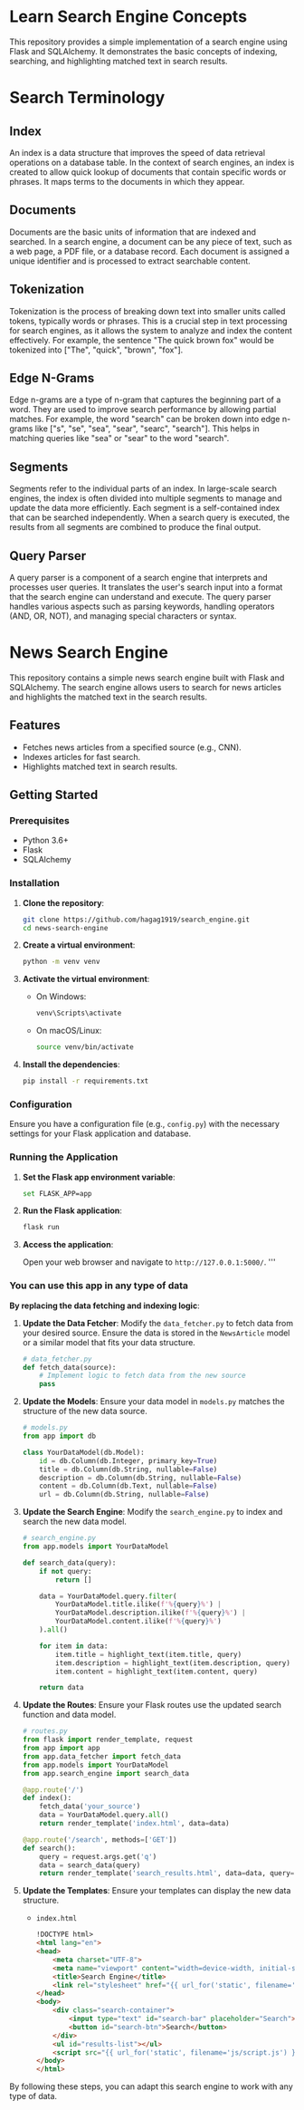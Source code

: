 
# Learn Search Engine Concepts

This repository provides a simple implementation of a search engine using Flask and SQLAlchemy. It demonstrates the basic concepts of indexing, searching, and highlighting matched text in search results.

# Search Terminology

## Index
An index is a data structure that improves the speed of data retrieval operations on a database table. In the context of search engines, an index is created to allow quick lookup of documents that contain specific words or phrases. It maps terms to the documents in which they appear.

## Documents
Documents are the basic units of information that are indexed and searched. In a search engine, a document can be any piece of text, such as a web page, a PDF file, or a database record. Each document is assigned a unique identifier and is processed to extract searchable content.

## Tokenization
Tokenization is the process of breaking down text into smaller units called tokens, typically words or phrases. This is a crucial step in text processing for search engines, as it allows the system to analyze and index the content effectively. For example, the sentence "The quick brown fox" would be tokenized into ["The", "quick", "brown", "fox"].

## Edge N-Grams
Edge n-grams are a type of n-gram that captures the beginning part of a word. They are used to improve search performance by allowing partial matches. For example, the word "search" can be broken down into edge n-grams like ["s", "se", "sea", "sear", "searc", "search"]. This helps in matching queries like "sea" or "sear" to the word "search".

## Segments
Segments refer to the individual parts of an index. In large-scale search engines, the index is often divided into multiple segments to manage and update the data more efficiently. Each segment is a self-contained index that can be searched independently. When a search query is executed, the results from all segments are combined to produce the final output.

## Query Parser
A query parser is a component of a search engine that interprets and processes user queries. It translates the user's search input into a format that the search engine can understand and execute. The query parser handles various aspects such as parsing keywords, handling operators (AND, OR, NOT), and managing special characters or syntax.


# News Search Engine

This repository contains a simple news search engine built with Flask and SQLAlchemy. The search engine allows users to search for news articles and highlights the matched text in the search results.

## Features

- Fetches news articles from a specified source (e.g., CNN).
- Indexes articles for fast search.
- Highlights matched text in search results.

## Getting Started

### Prerequisites

- Python 3.6+
- Flask
- SQLAlchemy

### Installation

1. **Clone the repository**:

    ```sh
    git clone https://github.com/hagag1919/search_engine.git
    cd news-search-engine
    ```

2. **Create a virtual environment**:

    ```sh
    python -m venv venv
    ```

3. **Activate the virtual environment**:

    - On Windows:

        ```sh
        venv\Scripts\activate
        ```

    - On macOS/Linux:

        ```sh
        source venv/bin/activate
        ```

4. **Install the dependencies**:

    ```sh
    pip install -r requirements.txt
    ```

### Configuration

Ensure you have a configuration file (e.g., `config.py`) with the necessary settings for your Flask application and database.

### Running the Application

1. **Set the Flask app environment variable**:

    ```sh
    set FLASK_APP=app
    ```

2. **Run the Flask application**:

    ```sh
    flask run
    ```

3. **Access the application**:

    Open your web browser and navigate to `http://127.0.0.1:5000/`.
    '''

### You can use this app in any type of data

**By replacing the data fetching and indexing logic**: 

1. **Update the Data Fetcher**: Modify the `data_fetcher.py` to fetch data from your desired source. Ensure the data is stored in the `NewsArticle` model or a similar model that fits your data structure.

    ```python
    # data_fetcher.py
    def fetch_data(source):
        # Implement logic to fetch data from the new source
        pass
    ```

2. **Update the Models**: Ensure your data model in `models.py` matches the structure of the new data source.

    ```python
    # models.py
    from app import db

    class YourDataModel(db.Model):
        id = db.Column(db.Integer, primary_key=True)
        title = db.Column(db.String, nullable=False)
        description = db.Column(db.String, nullable=False)
        content = db.Column(db.Text, nullable=False)
        url = db.Column(db.String, nullable=False)
    ```

3. **Update the Search Engine**: Modify the `search_engine.py` to index and search the new data model.

    ```python
    # search_engine.py
    from app.models import YourDataModel

    def search_data(query):
        if not query:
            return []

        data = YourDataModel.query.filter(
            YourDataModel.title.ilike(f'%{query}%') |
            YourDataModel.description.ilike(f'%{query}%') |
            YourDataModel.content.ilike(f'%{query}%')
        ).all()

        for item in data:
            item.title = highlight_text(item.title, query)
            item.description = highlight_text(item.description, query)
            item.content = highlight_text(item.content, query)

        return data
    ```

4. **Update the Routes**: Ensure your Flask routes use the updated search function and data model.

    ```python
    # routes.py
    from flask import render_template, request
    from app import app
    from app.data_fetcher import fetch_data
    from app.models import YourDataModel
    from app.search_engine import search_data

    @app.route('/')
    def index():
        fetch_data('your_source')
        data = YourDataModel.query.all()
        return render_template('index.html', data=data)

    @app.route('/search', methods=['GET'])
    def search():
        query = request.args.get('q')
        data = search_data(query)
        return render_template('search_results.html', data=data, query=query)
    ```

5. **Update the Templates**: Ensure your templates can display the new data structure.

    - `index.html`

        ```html
        !DOCTYPE html>
        <html lang="en">
        <head>
            <meta charset="UTF-8">
            <meta name="viewport" content="width=device-width, initial-scale=1.0">
            <title>Search Engine</title>
            <link rel="stylesheet" href="{{ url_for('static', filename='css/styles.css') }}">
        </head>
        <body>
            <div class="search-container">
                <input type="text" id="search-bar" placeholder="Search">
                <button id="search-btn">Search</button>
            </div>
            <ul id="results-list"></ul>
            <script src="{{ url_for('static', filename='js/script.js') }}"></script>
        </body>
        </html>
        ```

   

By following these steps, you can adapt this search engine to work with any type of data.
